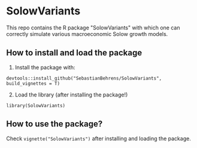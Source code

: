# SolowVariants
This repo contains the R package "SolowVariants" with which one can correctly simulate various macroeconomic Solow growth models.

## How to install and load the package
1. Install the package with:
```
devtools::install_github("SebastianBehrens/SolowVariants", build_vignettes = T)
```
2. Load the library (after installing the package!)
```
library(SolowVariants)
```

## How to use the package?

Check `vignette("SolowVariants")` after installing and loading the package.
